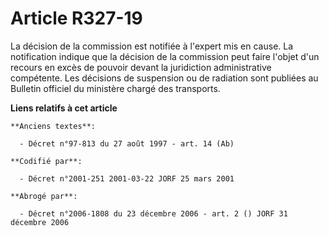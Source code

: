 # Article R327-19

La décision de la commission est notifiée à l'expert mis en cause. La notification indique que la décision de la commission
peut faire l'objet d'un recours en excès de pouvoir devant la juridiction administrative compétente. Les décisions de
suspension ou de radiation sont publiées au Bulletin officiel du ministère chargé des transports.

**Liens relatifs à cet article**

	**Anciens textes**:

	  - Décret n°97-813 du 27 août 1997 - art. 14 (Ab)

	**Codifié par**:

	  - Décret n°2001-251 2001-03-22 JORF 25 mars 2001

	**Abrogé par**:

	  - Décret n°2006-1808 du 23 décembre 2006 - art. 2 () JORF 31 décembre 2006
